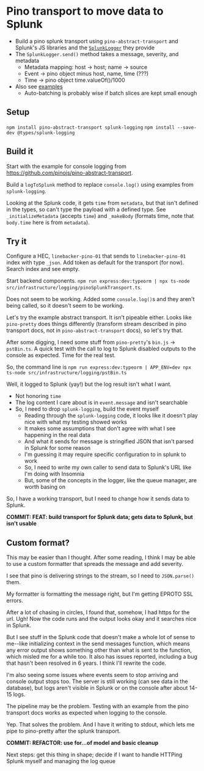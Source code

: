 # Pino transport to move data to Splunk

-  Build a pino splunk transport using `pino-abstract-transport` and Splunk's JS libraries and the [`SplunkLogger`](https://docs.splunk.com/DocumentationStatic/JSlogging/0.11.1/splunk-javascript-logging-docs/SplunkLogger.html) they provide
-  The `SplunkLogger.send()` method takes a message, severity, and metadata
   -  Metadata mapping: host -> host; name -> source
   -  Event -> pino object minus host, name, time (???)
   -  Time -> pino object time.valueOf()/1000
-  Also see [examples](https://github.com/splunk/splunk-javascript-logging/tree/master/examples)
   -  Auto-batching is probably wise if batch slices are kept small enough

## Setup

`npm install pino-abstract-transport splunk-logging`
`npm install --save-dev @types/splunk-logging`

## Build it

Start with the example for console logging from https://github.com/pinojs/pino-abstract-transport.

Build a `logToSplunk` method to replace `console.log()` using examples from `splunk-logging`.

Looking at the Splunk code, it gets `time` from `metadata`, but that isn't defined in the types, so can't type the payload with a defined type. See `_initializeMetadata` (accepts `time`) and `_makeBody` (formats time, note that `body.time` here is from `metadata`).

## Try it

Configure a HEC, `linebacker-pino-01` that sends to `linebacker-pino-01` index with type `_json`. Add token as default for the transport (for now). Search index and see empty.

Start backend components. `npm run express:dev:typeorm | npx ts-node src/infrastructure/logging/pinoSplunkTransport.ts`.

Does not seem to be working. Added some `console.log()`s and they aren't being called, so it doesn't seem to be working.

Let's try the example abstract transport. It isn't pipeable either. Looks like `pino-pretty` does things differently (transform stream described in pino transport docs, not in `pino-abstract-transport` docs), so let's try that.

After some digging, I need some stuff from `pino-pretty`'s `bin.js` -> `pstBin.ts`. A quick test with the call to log to Splunk disabled outputs to the console as expected. Time for the real test.

So, the command line is `npm run express:dev:typeorm | APP_ENV=dev npx ts-node src/infrastructure/logging/pstBin.ts`

Well, it logged to Splunk (yay!) but the log result isn't what I want.

-  Not honoring `time`
-  The log content I care about is in `event.message` and isn't searchable
-  So, I need to drop `splunk-logging`, build the event myself
   -  Reading through the `splunk-logging` code, it looks like it doesn't play nice with what my testing showed works
   -  It makes some assumptions that don't agree with what I see happening in the real data
   -  And what it sends for message is stringified JSON that isn't parsed in Splunk for some reason
   -  I'm guessing it may require specific configuration to in splunk to work
   -  So, I need to write my own caller to send data to Splunk's URL like I'm doing with Insomnia
   -  But, some of the concepts in the logger, like the queue manager, are worth basing on

So, I have a working transport, but I need to change how it sends data to Splunk.

**COMMIT: FEAT: build transport for Splunk data; gets data to Splunk, but isn't usable**

## Custom format?

This may be easier than I thought. After some reading, I think I may be able to use a custom formatter that spreads the message and add severity.

I see that pino is delivering strings to the stream, so I need to `JSON.parse()` them.

My formatter is formatting the message right, but I'm getting EPROTO SSL errors.

After a lot of chasing in circles, I found that, somehow, I had https for the url. Ugh! Now the code runs and the output looks okay and it searches nice in Splunk.

But I see stuff in the Splunk code that doesn't make a whole lot of sense to me--like initializing context in the send messages function, which means any error output shows something other than what is sent to the function, which misled me for a while too. It also has issues reported, including a bug that hasn't been resolved in 6 years. I think I'll rewrite the code.

I'm also seeing some issues where events seem to stop arriving and console output stops too. The server is still working (can see data in the database), but logs aren't visible in Splunk or on the console after about 14-15 logs.

The pipeline may be the problem. Testing with an example from the pino transport docs works as expected when logging to the console.

Yep. That solves the problem. And I have it writing to stdout, which lets me pipe to pino-pretty after the splunk transport.

**COMMIT: REFACTOR: use for...of model and basic cleanup**

Next steps: get this thing in shape; decide if I want to handle HTTPing Splunk myself and managing the log queue
